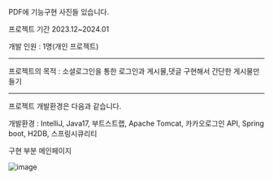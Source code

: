 PDF에 기능구현 사진들 있습니다.

프로젝트 기간 2023.12~2024.01

개발 인원 : 1명(개인 프로젝트)

------------------------------------------------------------------------------------------------------

프로젝트의 목적 : 소셜로그인을 통한 로그인과 게시물,댓글 구현해서 간단한 게시물만들기

------------------------------------------------------------------------------------------------------
프로젝트 개발환경은 다음과 같습니다.

개발환경 : IntelliJ, Java17, 부트스트랩, Apache Tomcat, 카카오로그인 API, Spring boot, H2DB, 스프링시큐리티

구현 부분 메인페이지

![image](https://github.com/1234Juser/personal-project1/assets/93902468/7a4d2c3e-e55b-4221-acaf-998137021c21)

